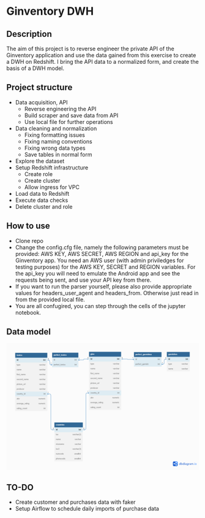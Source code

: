 # Ginventory DWH

## Description

The aim of this project is to reverse engineer the private API of the Ginventory application and use the data gained from this exercise to create a DWH on Redshift. I bring the API data to a normalized form, and create the basis of a DWH model. 

## Project structure

* Data acquisition, API
    * Reverse engineering the API
    * Build scraper and save data from API
    * Use local file for further operations
* Data cleaning and normalization
    * Fixing formatting issues
    * Fixing naming conventions
    * Fixing wrong data types
    * Save tables in normal form
* Explore the dataset
* Setup Redshift infrastructure
    * Create role
    * Create cluster
    * Allow ingress for VPC
* Load data to Redshift
* Execute data checks
* Delete cluster and role

## How to use

- Clone repo
- Change the config.cfg file, namely the following parameters must be provided: AWS KEY, AWS SECRET, AWS REGION and api_key for the Ginventory app. 
You need an AWS user (with admin priviledges for testing purposes) for the AWS KEY, SECRET and REGION variables. For the api_key you will need to emulate the Android app and see the requests being sent, and use your API key from there.
- If you want to run the parser yourself, please also provide appropriate values for headers_user_agent and headers_from. Otherwise just read in from the provided local file.
- You are all confugired, you can step through the cells of the jupyter notebook.

## Data model
![ginventory_data_model](ginventory.png)


## TO-DO

* Create customer and purchases data with faker
* Setup Airflow to schedule daily imports of purchase data